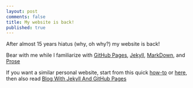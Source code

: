 ```yaml
---
layout: post
comments: false
title: My website is back!
published: true
---
```


After almost 15 years hiatus (why, oh why?) my website is back!

Bear with me while I familiarize with
[GitHub Pages](pages.https://github.com/),
[Jekyll](jekyllrb.com/),
[MarkDown](markdowntutorial.com/), and [Prose](prose.io)

If you want a similar personal website, start from this quick
[how-to](hackernoon.com/how-to-set-up-godaddy-domain-with-github-pages-a9300366c7b)
or
[here](medium.com/@vovakuzmenkov/get-a-website-with-github-pages-9151ed636446), then also read
[Blog With Jekyll And GitHub Pages](www.smashingmagazine.com/2014/08/build-blog-jekyll-github-pages/)
